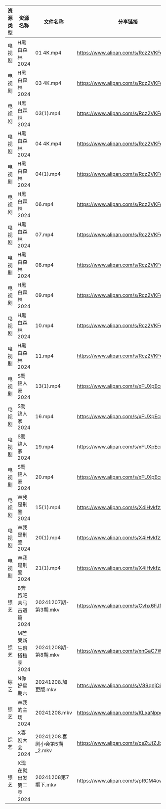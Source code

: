 | 资源类型 | 资源名称          | 文件名称                   | 分享链接                                 | 更新时间                |
| ---- | ------------- | ---------------------- | ------------------------------------ | ------------------- |
| 电视剧  | H黑白森林2024     | 01 4K.mp4              | https://www.alipan.com/s/Rcz2VKFoEbH | 2024-12-08 10:28:06 |
| 电视剧  | H黑白森林2024     | 03 4K.mp4              | https://www.alipan.com/s/Rcz2VKFoEbH | 2024-12-08 10:28:06 |
| 电视剧  | H黑白森林2024     | 03(1).mp4              | https://www.alipan.com/s/Rcz2VKFoEbH | 2024-12-08 10:28:06 |
| 电视剧  | H黑白森林2024     | 04 4K.mp4              | https://www.alipan.com/s/Rcz2VKFoEbH | 2024-12-08 10:28:05 |
| 电视剧  | H黑白森林2024     | 04(1).mp4              | https://www.alipan.com/s/Rcz2VKFoEbH | 2024-12-08 10:28:05 |
| 电视剧  | H黑白森林2024     | 06.mp4                 | https://www.alipan.com/s/Rcz2VKFoEbH | 2024-12-08 10:28:05 |
| 电视剧  | H黑白森林2024     | 07.mp4                 | https://www.alipan.com/s/Rcz2VKFoEbH | 2024-12-08 10:28:05 |
| 电视剧  | H黑白森林2024     | 08.mp4                 | https://www.alipan.com/s/Rcz2VKFoEbH | 2024-12-08 10:28:05 |
| 电视剧  | H黑白森林2024     | 09.mp4                 | https://www.alipan.com/s/Rcz2VKFoEbH | 2024-12-08 10:28:04 |
| 电视剧  | H黑白森林2024     | 10.mp4                 | https://www.alipan.com/s/Rcz2VKFoEbH | 2024-12-08 10:28:04 |
| 电视剧  | H黑白森林2024     | 11.mp4                 | https://www.alipan.com/s/Rcz2VKFoEbH | 2024-12-08 10:28:04 |
| 电视剧  | S蜀锦人家2024     | 13(1).mp4              | https://www.alipan.com/s/xFUXpEcroYn | 2024-12-08 14:06:03 |
| 电视剧  | S蜀锦人家2024     | 16.mp4                 | https://www.alipan.com/s/xFUXpEcroYn | 2024-12-08 14:06:03 |
| 电视剧  | S蜀锦人家2024     | 19.mp4                 | https://www.alipan.com/s/xFUXpEcroYn | 2024-12-08 14:06:03 |
| 电视剧  | S蜀锦人家2024     | 20.mp4                 | https://www.alipan.com/s/xFUXpEcroYn | 2024-12-08 14:06:03 |
| 电视剧  | W我是刑警2024     | 15(1).mp4              | https://www.alipan.com/s/X4iHvkfzxYG | 2024-12-08 14:06:11 |
| 电视剧  | W我是刑警2024     | 20(1).mp4              | https://www.alipan.com/s/X4iHvkfzxYG | 2024-12-08 14:06:11 |
| 电视剧  | W我是刑警2024     | 21(1).mp4              | https://www.alipan.com/s/X4iHvkfzxYG | 2024-12-08 14:06:10 |
| 综艺   | B奔跑吧茶马古道篇2024 | 20241207期-第3期.mkv      | https://www.alipan.com/s/Cvhx6FJfDYP | 2024-12-08 00:06:35 |
| 综艺   | M芒果新生班搭档季2024 | 20241208期-第8期.mkv      | https://www.alipan.com/s/xnGaC7WzgLK | 2024-12-08 13:06:57 |
| 综艺   | N你好星期六        | 20241208.加更版.mkv       | https://www.alipan.com/s/V89qnjC6T3z | 2024-12-08 13:07:03 |
| 综艺   | W我的主场2024     | 20241208.mkv           | https://www.alipan.com/s/KLxaNppeykr | 2024-12-08 13:07:49 |
| 综艺   | X喜剧大会2024     | 20241208.喜剧小会第5期_2.mkv | https://www.alipan.com/s/csZtJtZJbGQ | 2024-12-08 16:07:59 |
| 综艺   | X现在就出发第二季2024 | 20241208第7期下.mkv       | https://www.alipan.com/s/pRCM4owUWkM | 2024-12-08 16:08:02 |
